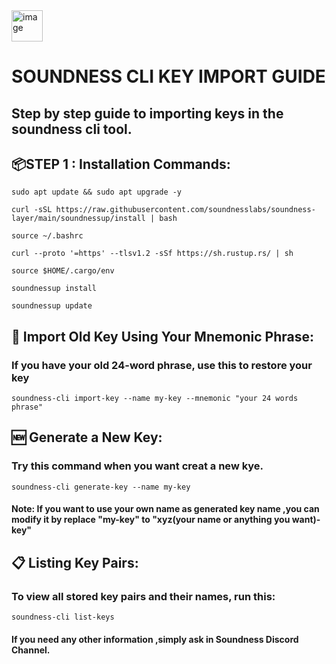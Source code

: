 <img width="50" height="50" alt="image" src="https://github.com/user-attachments/assets/4fe68db3-1d7f-4edc-964a-c66b33c54d77" />

# SOUNDNESS CLI KEY IMPORT GUIDE
## Step by step guide to importing keys in the soundness cli tool.


## 📦STEP 1 : Installation Commands:
```sudo apt update && sudo apt upgrade -y```

```curl -sSL https://raw.githubusercontent.com/soundnesslabs/soundness-layer/main/soundnessup/install | bash```

```source ~/.bashrc```

```curl --proto '=https' --tlsv1.2 -sSf https://sh.rustup.rs/ | sh```

```source $HOME/.cargo/env```

```soundnessup install```

```soundnessup update```


## 🔐 Import Old Key Using Your Mnemonic Phrase:

### If you have your old 24-word phrase, use this to restore your key
```soundness-cli import-key --name my-key --mnemonic "your 24 words phrase"```

## 🆕 Generate a New Key:
### Try this command when you want creat a new kye.

```soundness-cli generate-key --name my-key```

#### Note: If you want to use your own name as generated key name ,you can modify it by replace "my-key" to "xyz(your name or anything you want)-key"

## 📋 Listing Key Pairs:
### To view all stored key pairs and their names, run this:

```soundness-cli list-keys```

#### If you need any other information ,simply ask in Soundness Discord Channel.

